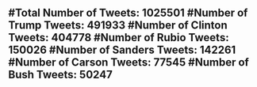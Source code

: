 #Total Number of Tweets: 1025501 
#Number of Trump Tweets: 491933
#Number of Clinton Tweets: 404778
#Number of Rubio Tweets: 150026
#Number of Sanders Tweets: 142261
#Number of Carson Tweets: 77545
#Number of Bush Tweets: 50247
---
